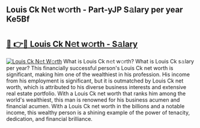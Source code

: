 ## Louis Ck N𝚎t w𝚘rth - Part-yJP S𝚊lary per year Ke5Bf

# <h2><a href="http://gc38y15.nevu.top/?p=Louis+Ck">🔗 👉🔴 Louis Ck N𝚎t w𝚘rth - S𝚊lary</a></h2>

[![Louis Ck N𝚎t W𝚘rth](https://i.imgur.com/Oavwk0R.jpeg)](http://gc38y15.nevu.top/?p=Louis+Ck)
What is Louis Ck n𝚎t w𝚘rth? What is Louis Ck s𝚊lary per year?
This financially successful person's Louis Ck net worth is significant, making him one of the wealthiest in his profession. His income from his employment is significant, but it is outmatched by Louis Ck net worth, which is attributed to his diverse business interests and extensive real estate portfolio. With a Louis Ck net worth that ranks him among the world's wealthiest, this man is renowned for his business acumen and financial acumen. With a Louis Ck net worth in the billions and a notable income, this wealthy person is a shining example of the power of tenacity, dedication, and financial brilliance.
